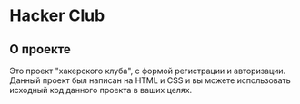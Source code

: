 # Hacker Club

## О проекте

Это проект "хакерского клуба", с формой регистрации и авторизации. Данный проект был написан на HTML и CSS и вы можете использовать исходный код данного проекта в ваших целях.
